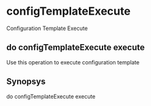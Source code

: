# configTemplateExecute

Configuration Template Execute

## do configTemplateExecute execute

Use this operation to execute configuration template

## Synopsys 

do configTemplateExecute execute

